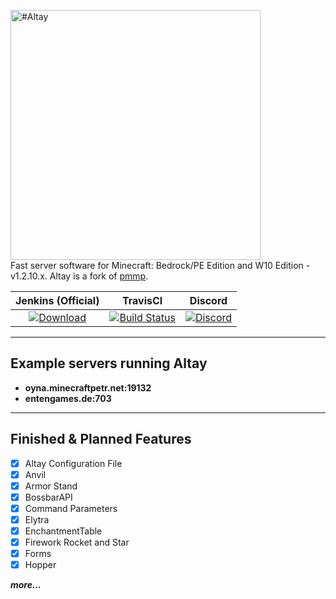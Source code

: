 <img src="https://i.hizliresim.com/6JPM7P.png" alt="#Altay" width=400px></img>              
Fast server software for Minecraft: Bedrock/PE Edition and W10 Edition - v1.2.10.x. Altay is a fork of [pmmp](https://github.com/pmmp/PocketMine-MP).      
       
| Jenkins (Official) | TravisCI | Discord |
| :---: | :---: | :---: |
| [![Download](https://img.shields.io/badge/download-latest-blue.svg)](http://turanic.io:8181/job/Altay/) | [![Build Status](https://travis-ci.org/TuranicTeam/Altay.svg?branch=master)](https://travis-ci.org/TuranicTeam/Altay) | [![Discord](https://camo.githubusercontent.com/455152269a0ed38255ed15e375084d4dd08e0c98/68747470733a2f2f696d672e736869656c64732e696f2f62616467652f636861742d6f6e253230646973636f72642d3732383944412e737667)](https://discord.gg/4GZxrdk) |

-------------
Example servers running Altay
--------------------
- **oyna.minecraftpetr.net:19132**
- **entengames.de:703**
------------     
    
## Finished & Planned Features
 - [x] Altay Configuration File
 - [x] Anvil
 - [x] Armor Stand
 - [x] BossbarAPI
 - [x] Command Parameters
 - [x] Elytra
 - [x] EnchantmentTable
 - [x] Firework Rocket and Star
 - [x] Forms
 - [x] Hopper
 
***more...***
